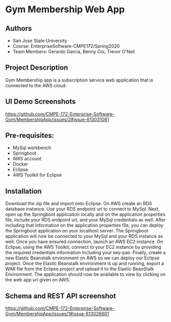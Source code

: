 # Gym Membership Web App

## Authors
* San Jose State University
* Course: EnterpriseSoftware-CMPE172/Spring2020
* Team Members: Gerardo Garcia, Benny Ooi, Trevor O'Neil

## Project Description
Gym Membership app is a subscription service web application that is connected to the AWS cloud.

## UI Demo Screenshots
https://github.com/CMPE-172-Enterprise-Software-Gym/MembershipApp/issues/2#issue-613031081

## Pre-requisites:
* MySql workbench
* Springboot
* AWS account
* Docker
* Eclipse
* AWS Toolkit for Eclipse


## Installation
Download the zip file and import onto Eclipse. On AWS create an RDS database instance. Use your RDS endpoint url to connect to MySql. Next, open up the Springboot application locally and on the application properties file, include your RDS endpoint url, and your MySql credentials as well. After including that information on the application properties file, you can deploy the Springboot application on your localhost server. The Springboot application will now be connected to your MySql and your RDS instance as well. Once you have ensured connection, launch an AWS EC2 instance. On Eclipse, using the AWS Toolkit, connect to your EC2 instance by providing the required credentials information including your key-pair. Finally, create a new Elastic Beanstalk environment on AWS so we can deploy our Eclipse project. Once the Elastic Beanstalk environment is up and running, export a WAR file from the Eclipse project and upload it to the Elastic BeanStalk Environment. The application should now be available to view by clicking on the web app url given on AWS.

## Schema and REST API screenshot
https://github.com/CMPE-172-Enterprise-Software-Gym/MembershipApp/issues/1#issue-613028601




	
